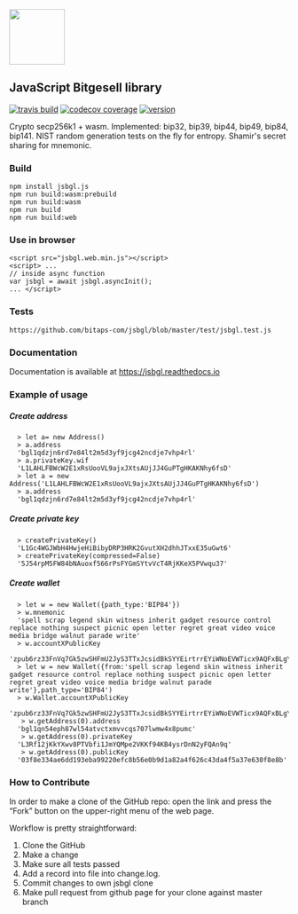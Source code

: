 <img src="docs/img/jsbgl.png" width="100">

## JavaScript Bitgesell library

[![travis build](https://img.shields.io/travis/bitaps-com/jsbtc?style=plastic)](https://travis-ci.org/bitaps-com/jsbtc)
[![codecov coverage](https://img.shields.io/codecov/c/github/bitaps-com/jsbtc/beta?style=plastic)](https://codecov.io/gh/bitaps-com/jsbtc)
[![version](https://img.shields.io/npm/v/jsbtc.js/latest?style=plastic)](https://www.npmjs.com/package/jsbtc.js/v/latest)


Crypto secp256k1 + wasm. Implemented: bip32, bip39, bip44, bip49, bip84, bip141. NIST random generation tests on the fly for entropy. Shamir's secret sharing for mnemonic.

### Build
    npm install jsbgl.js
    npm run build:wasm:prebuild
    npm run build:wasm
    npm run build
    npm run build:web
 
### Use in browser
    <script src="jsbgl.web.min.js"></script>
    <script> ...
    // inside async function 
    var jsbgl = await jsbgl.asyncInit();
    ... </script>
    
### Tests
    https://github.com/bitaps-com/jsbgl/blob/master/test/jsbgl.test.js

### Documentation

Documentation is available at https://jsbgl.readthedocs.io

### Example of usage

##### Create address

      > let a= new Address()
      > a.address
      'bgl1qdzjn6rd7e84lt2m5d3yf9jcg42ncdje7vhp4rl'
      > a.privateKey.wif
      'L1LAHLFBWcW2E1xRsUooVL9ajxJXtsAUjJJ4GuPTgHKAKNhy6fsD'
      > let a = new Address('L1LAHLFBWcW2E1xRsUooVL9ajxJXtsAUjJJ4GuPTgHKAKNhy6fsD')
      > a.address
      'bgl1qdzjn6rd7e84lt2m5d3yf9jcg42ncdje7vhp4rl'


##### Create private key

      > createPrivateKey()
      'L1Gc4WGJWbH4HwjeHiBibyDRP3HRK2GvutXH2dhhJTxxE35uGwt6'
      > createPrivateKey(compressed=False)
      '5J54rpM5FW84bNAuoxf566rPsFYGmSYtvVcT4RjKKeX5PVwqu37'
      

##### Create wallet

      > let w = new Wallet({path_type:'BIP84'})
      > w.mnemonic
      'spell scrap legend skin witness inherit gadget resource control replace nothing suspect picnic open letter regret great video voice media bridge walnut parade write'
      > w.accountXPublicKey
      'zpub6rz33FnVq7Gk5zwSHFmU2JyS3TTxJcsidBkSYYEirtrrEYiWNoEVWTicx9AQFxBLgYqNjJRSWGmzGcAqYnXSGwBBj66SUDDoZwjMFdR1dCX'
      > let w = new Wallet({from:'spell scrap legend skin witness inherit gadget resource control replace nothing suspect picnic open letter regret great video voice media bridge walnut parade write'},path_type='BIP84')
      > w.Wallet.accountXPublicKey
      'zpub6rz33FnVq7Gk5zwSHFmU2JyS3TTxJcsidBkSYYEirtrrEYiWNoEVWTicx9AQFxBLgYqNjJRSWGmzGcAqYnXSGwBBj66SUDDoZwjMFdR1dCX'
       > w.getAddress(0).address
      'bgl1qn54eph87wl54atvctxmvvcqs707lwmw4x8pumc'
       > w.getAddress(0).privateKey
      'L3Rf12jKkYXwv8PTVbfi1JmYQMpe2VKKf94KB4ysrDnN2yFQAn9q'
       > w.getAddress(0).publicKey
      '03f8e334ae6dd193eba99220efc8b56e0b9d1a82a4f626c43da4f5a37e630f8e8b'
  
### How to Contribute

In order to make a clone of the GitHub repo: open the link and press the “Fork” button on the upper-right menu of the web page.

Workflow is pretty straightforward:

1. Clone the GitHub
2. Make a change
3. Make sure all tests passed
4. Add a record into file into change.log.
5. Commit changes to own jsbgl clone
6. Make pull request from github page for your clone against master branch
